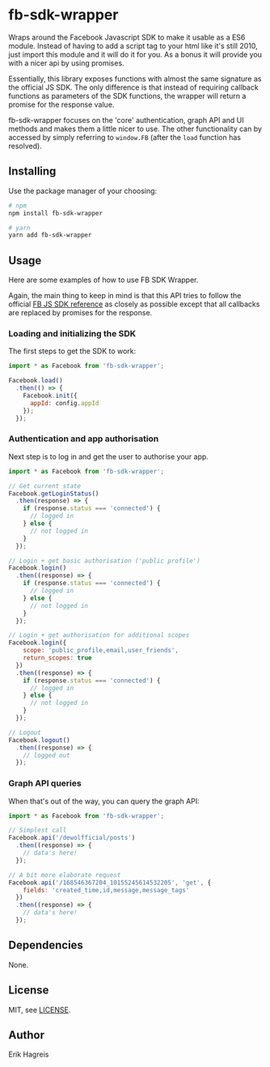 # fb-sdk-wrapper
Wraps around the Facebook Javascript SDK to make it usable as a ES6 module. Instead of having to add a script tag to your html like it's still 2010, just import this module and it will do it for you. As a bonus it will provide you with a nicer api by using promises.

Essentially, this library exposes functions with almost the same signature as the official JS SDK. The only difference is that instead of requiring callback functions as parameters of the SDK functions, the wrapper will return a promise for the response value.

fb-sdk-wrapper focuses on the 'core' authentication, graph API and UI methods and makes them a little nicer to use. The other functionality can by accessed by simply referring to `window.FB` (after the `load` function has resolved).

## Installing
Use the package manager of your choosing:

```bash
# npm
npm install fb-sdk-wrapper

# yarn
yarn add fb-sdk-wrapper
```

## Usage
Here are some examples of how to use FB SDK Wrapper.

Again, the main thing to keep in mind is that this API tries to follow the official [FB JS SDK reference](https://developers.facebook.com/docs/javascript/reference) as closely as possible except that all callbacks are replaced by promises for the response.

### Loading and initializing the SDK
The first steps to get the SDK to work:

```javascript
import * as Facebook from 'fb-sdk-wrapper';

Facebook.load()
  .then(() => {
    Facebook.init({
      appId: config.appId
    });
  });
```

### Authentication and app authorisation
Next step is to log in and get the user to authorise your app.

```javascript
import * as Facebook from 'fb-sdk-wrapper';

// Get current state
Facebook.getLoginStatus()
  .then(response) => {
    if (response.status === 'connected') {
      // logged in
    } else {
      // not logged in
    }
  });

// Login + get basic authorisation ('public profile')
Facebook.login()
  .then((response) => {
    if (response.status === 'connected') {
      // logged in
    } else {
      // not logged in
    }
  });

// Login + get authorisation for additional scopes
Facebook.login({
    scope: 'public_profile,email,user_friends',
    return_scopes: true
  })
  .then((response) => {
    if (response.status === 'connected') {
      // logged in
    } else {
      // not logged in
    }
  });

// Logout
Facebook.logout()
  .then((response) => {
    // logged out
  });

```

### Graph API queries
When that's out of the way, you can query the graph API:

```javascript
import * as Facebook from 'fb-sdk-wrapper';

// Simplest call
Facebook.api('/dewolfficial/posts')
  .then((response) => {
    // data's here!
  });

// A bit more elaborate request
Facebook.api('/168546367204_10155245614532205', 'get', {
    fields: 'created_time,id,message,message_tags'
  })
  .then((response) => {
    // data's here!
  });
```

## Dependencies
None.

## License
MIT, see [LICENSE](./LICENSE).

## Author
Erik Hagreis

